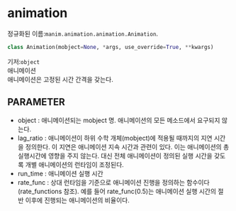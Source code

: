 # animation

정규화된 이름:`manim.animation.animation.Animation`.

```python
class Animation(mobject=None, *args, use_override=True, **kwargs)
```

기저:`object`  
애니메이션  
애니메이션은 고정된 시간 간격을 갖는다.

## PARAMETER

- object : 애니메이션되는 mobject 명. 애니메이션의 모든 메소드에서 요구되지 않는다.
- lag_ratio : 애니메이션이 하위 수학 개체(mobject)에 적용될 때까지의 지연 시간을 정의한다. 이 지연은 애니메이션 지속 시간과 관련이 있다. 이는 애니메이션의 총 실행시간에 영향을 주지 않는다. 대신 전체 애니메이션이 정의된 실행 시간을 갖도록 개별 애니메이션의 런타임이 조정된다.
- run_time : 애니메이션 실행 시간
- rate_func : 상대 런타임을 기준으로 애니메이션 진행을 정의하는 함수이다(rate_functions 참조). 예를 들어 rate_func(0.5)는 애니메이션 실행 시간의 절 반 이후에 진행되는 애니메이션의 비율이다.
